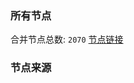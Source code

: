 ### 所有节点
合并节点总数: `2070`
[节点链接](https://raw.githubusercontent.com/rzhy1/11/master/sub/sub_merge_base64.txt)

### 节点来源
